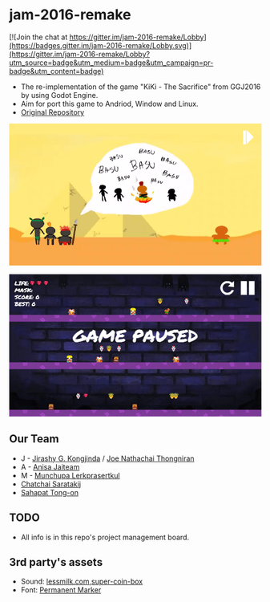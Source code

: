 # jam-2016-remake

[![Join the chat at https://gitter.im/jam-2016-remake/Lobby](https://badges.gitter.im/jam-2016-remake/Lobby.svg)](https://gitter.im/jam-2016-remake/Lobby?utm_source=badge&utm_medium=badge&utm_campaign=pr-badge&utm_content=badge)
- The re-implementation of the game "KiKi - The Sacrifice" from GGJ2016 by using Godot Engine.
- Aim for port this game to Andriod, Window and Linux.
- [Original Repository](https://github.com/jojoee/jam-2016)

[![KiKi - Intro Screenshot](screenshots/intro.png "KiKi - Intro screenshot")](http://jojoee.github.io/jam-2016/)

[![KiKi - Pause Screenshot](screenshots/pause.png "KiKi - Pause Screenshot")](http://jojoee.github.io/jam-2016/)

## Our Team
+ J - [Jirashy G. Kongjinda](https://www.facebook.com/LAWGGEVOL) / [Joe Nathachai Thongniran](https://www.facebook.com/joenathachai.thongniran)
+ A - [Anisa Jaiteam](https://www.facebook.com/anisa.jaiteam)
+ M - [Munchupa Lerkprasertkul](https://www.facebook.com/yuyu.lovemom)
+ [Chatchai Saratakij](csaratakij@gmail.com)
+ [Sahapat Tong-on](https://www.facebook.com/sahapat.tongon)

## TODO
- All info is in this repo's project management board.

## 3rd party's assets
- Sound: [lessmilk.com](http://www.lessmilk.com/),[super-coin-box](https://github.com/dmaslov/super-coin-box)
- Font: [Permanent Marker](https://www.google.com/fonts/specimen/Permanent+Marker)
